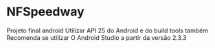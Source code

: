 # NFSpeedway
Projeto final android
Utilizar API 25 do Android e do build tools também
Recomenda se utilizar O Android Studio a partir da versão 2.3.3

